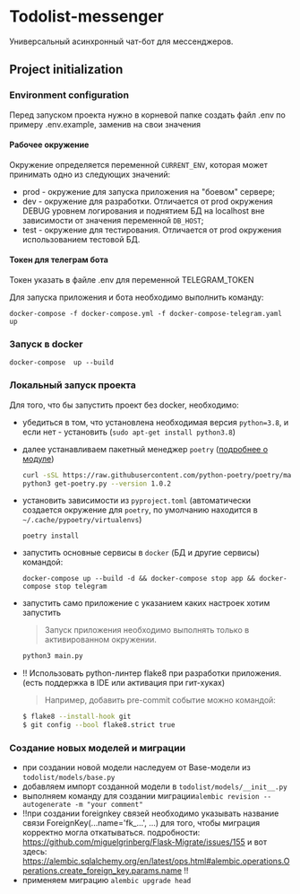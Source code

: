 # Todolist-messenger

Универсальный асинхронный чат-бот для мессенджеров.

## Project initialization

### Environment configuration
Перед запуском проекта нужно в корневой папке создать файл .env по примеру .env.example, заменив на свои значения

#### Рабочее окружение
Окружение определяется переменной `CURRENT_ENV`, которая может принимать одно из следующих значений:
- prod - окружение для запуска приложения на "боевом" сервере;
- dev - окружение для разработки. Отличается от prod окружения DEBUG уровнем логирования и поднятием БД на localhost вне зависимости от значения переменной `DB_HOST`;
- test - окружение для тестирования. Отличается от prod окружения использованием тестовой БД.

#### Токен для телеграм бота
Токен указать в файле .env для переменной TELEGRAM_TOKEN 

Для запуска приложения и бота необходимо выполнить команду:
```
docker-compose -f docker-compose.yml -f docker-compose-telegram.yaml up 
```

### Запуск в docker
```shell script
docker-compose  up --build
```

### Локальный запуск проекта
Для того, что бы запустить проект без docker, необходимо:

 - убедиться в том, что установлена необходимая версия `python=3.8`, и если нет - установить (`sudo apt-get install python3.8`)

 - далее устанавливаем пакетный менеджер `poetry` ([подробнее о модуле](https://python-poetry.org/))
   ```bash
   curl -sSL https://raw.githubusercontent.com/python-poetry/poetry/master/get-poetry.py | python3
   python3 get-poetry.py --version 1.0.2
   ```

 - установить зависимости из `pyproject.toml` (автоматически создается окружение для `poetry`, по умолчанию находится в `~/.cache/pypoetry/virtualenvs`)
    ```
    poetry install
    ```

 - запустить основные сервисы в `docker` (БД и другие сервисы) командой:
    
    ```shell script
    docker-compose up --build -d && docker-compose stop app && docker-compose stop telegram
    ```

 - запустить само приложение с указанием каких настроек хотим запустить
    > Запуск приложения необходимо выполнять только в активированном окружении.
    ```bash
    python3 main.py
    ```

 - !! Использовать python-линтер flake8 при разработки приложения. (есть поддержка в IDE или активация при гит-хуках)
    > Например, добавить pre-commit событие можно командой:
    ```bash
    $ flake8 --install-hook git
    $ git config --bool flake8.strict true
    ```

### Создание новых моделей и миграции
- при создании новой модели наследуем от Base-модели из `todolist/models/base.py`
- добавляем импорт созданной модели в `todolist/models/__init__.py`
- выполняем команду для создании миграции`alembic revision --autogenerate -m "your comment"`
- !!при создании foreignkey связей необходимо указывать название связи ForeignKey(...name='fk_...', ...) для того, чтобы миграция корректно могла откатываться. 
подробности: https://github.com/miguelgrinberg/Flask-Migrate/issues/155
и вот здесь: https://alembic.sqlalchemy.org/en/latest/ops.html#alembic.operations.Operations.create_foreign_key.params.name !!
- применяем миграцию `alembic upgrade head`
